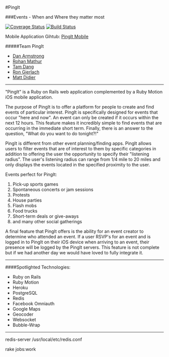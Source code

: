 #PingIt

###Events - When and Where they matter most

[![Coverage Status](https://coveralls.io/repos/mdidier9/Ping/badge.png?branch=master)](https://coveralls.io/r/mdidier9/Ping?branch=master)              [![Build Status](https://travis-ci.org/mdidier9/Ping.svg?branch=master)](https://travis-ci.org/mdidier9/Ping)


Mobile Application Gihtub: [PingIt Mobile](https://github.com/rmathur101/PingMobile)

#####Team PingIt
  * [Dan Armstrong](https://github.com/danarmstrong-io)
  * [Rohan Mathur](https://github.com/rmathur101)
  * [Tam Dang](https://github.com/teedang19)
  * [Ron Gierlach](https://github.com/rongierlach)
  * [Matt Didier](https://github.com/mdidier9)

*****
"PingIt" is a Ruby on Rails web application complemented by a Ruby Motion iOS mobile application.

The purpose of PingIt is to offer a platform for people to create and find events of particular interest.  PingIt is specifically designed for events that occur "here and now".  An event can only be created if it occurs within the next 12 hours.  This feature makes it incredibly simple to find events that are occurring in the immediate short term.  Finally, there is an answer to the question, "What do you want to do tonight?!"

PingIt is different from other event planning/finding apps.  PingIt allows users to filter events that are of interest to them by specific categories in addition to offering the user the opportunity to specify their "listening radius".  The user's listening radius can range from 1/4 mile to 20 miles and only displays the events located in the specified proximity to the user.

Events perfect for PingIt:
  1. Pick-up sports games
  2. Spontaneous concerts or jam sessions
  3. Protests
  4. House parties
  5. Flash mobs
  6. Food trucks
  7. Short-term deals or give-aways
  8. and many other social gatherings

A final feature that PingIt offers is the ability for an event creator to determine who attended an event.  If a user RSVP's for an event and is logged in to PingIt on their iOS device when arriving to an event, their presence will be logged by the PingIt servers.  This feature is not complete but if we had another day we would have loved to fully integrate it.

*****

####Spotlighted Technologies:
  * Ruby on Rails
  * Ruby Motion
  * Heroku
  * PostgreSQL
  * Redis
  * Facebook Omniauth
  * Google Maps
  * Geocoder
  * Websocket
  * Bubble-Wrap

*****

redis-server /usr/local/etc/redis.conf

rake jobs:work
